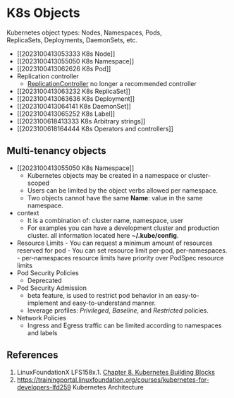 # K8s Objects
Kubernetes object types:  Nodes, Namespaces, Pods, ReplicaSets, Deployments, DaemonSets, etc.
- [[2023100413053333 K8s Node]]
- [[2023100413055050 K8s Namespace]]
- [[2023100413062626 K8s Pod]]
- Replication controller
	- [ReplicationController](https://kubernetes.io/docs/concepts/workloads/controllers/replicationcontroller/) no longer a recommended controller
- [[2023100413063232 K8s ReplicaSet]]
- [[2023100413063636 K8s Deployment]]
- [[2023100413064141 K8s DaemonSet]]
- [[2023100413065252 K8s Label]]
- [[2023100618413333  K8s Arbitrary strings]]
- [[2023100618164444  K8s Operators and controllers]]

## Multi-tenancy objects
- [[2023100413055050 K8s Namespace]]
	- Kubernetes objects may be created in a namespace or cluster-scoped
	- Users can be limited by the object verbs allowed per namespace.
	- Two objects cannot have the same **Name**: value in the same namespace.
- context
	- It is a combination of: cluster name, namespace, user
	- For examples you can have a development cluster and production cluster. all information  located here **~/.kube/config**. 
- Resource Limits
		- You can request a minimum amount of resources reserved for pod
		- You can set resource limit per-pod, per-namespaces. 
		- per-namespaces resource limits have priority over PodSpec resource limits  
- Pod Security Policies
	- Deprecated
- Pod Security Admission
	- beta feature, is used to restrict pod behavior in an easy-to-implement and easy-to-understand manner.
	- leverage profiles: _Privileged_, _Baseline_, and _Restricted_ policies.
- Network Policies
	- Ingress and Egress traffic can be limited according to namespaces and labels

## References
1. LinuxFoundationX LFS158x.1. [Chapter 8. Kubernetes Building Blocks](https://learning.edx.org/course/course-v1:LinuxFoundationX+LFS158x+1T2022/block-v1:LinuxFoundationX+LFS158x+1T2022+type@sequential+block@69b5c7ca5b02497f81e38308df44fee1)
2. https://trainingportal.linuxfoundation.org/courses/kubernetes-for-developers-lfd259 Kubernetes Architecture
